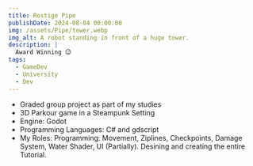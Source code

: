 ```yaml
---
title: Rostige Pipe
publishDate: 2024-08-04 00:00:00
img: /assets/Pipe/tower.webp
img_alt: A robot standing in front of a huge tower.
description: |
  Award Winning 😉
tags:
  - GameDev
  - University
  - Dev
---
```


- Graded group project as part of my studies
- 3D Parkour game in a Steampunk Setting
- Engine: Godot
- Programming Languages: C# and gdscript
- My Roles: Programming: Movement, Ziplines, Checkpoints, Damage System, Water Shader, UI (Partially). Desining and creating the entire Tutorial.
